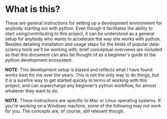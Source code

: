 
# What is this?
These are general instructions for setting up a development environment for anybody starting out with python. Even though it facilitates the ability to start using/contributing to this project, it can be understood as a general setup for anybody who wants to accelerate the way she works with python. Besides detailing installation and usage steps for the kinds of popular data-sciency tools we'll be working with, brief conceptual overviews are included so that this document can also be thought of as a beginner's guide to the python development ecosystem.

**NOTE**: This development setup is biased and reflects what I have found works best for me over the years. This is not the only way to do things, but it _is_ a surefire way to get started quickly in terms of working with this project, and can supercharge any beginner's python workflow, for almost whatever they want to do.

**NOTE**: These instructions are specific to Mac or Linux operating systems. If you're working on a Windows machine, some of the following may not work for you. The concepts are, of course, still relevant though.

